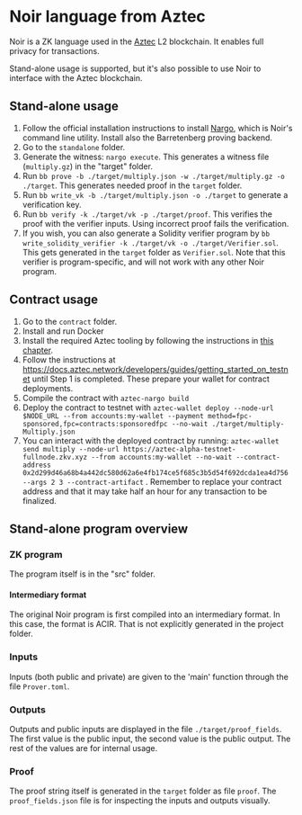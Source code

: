 # Noir language from Aztec

Noir is a ZK language used in the [Aztec](https://aztec.network/) L2 blockchain. It enables full privacy for transactions.

Stand-alone usage is supported, but it's also possible to use Noir to interface with the Aztec blockchain.

## Stand-alone usage

1. Follow the official installation instructions to install [Nargo](https://noir-lang.org/docs/getting_started/quick_start/), which is Noir's command line utility. Install also the Barretenberg proving backend.
1. Go to the `standalone` folder.
1. Generate the witness: `nargo execute`. This generates a witness file (`multiply.gz`) in the "target" folder.
1. Run `bb prove -b ./target/multiply.json -w ./target/multiply.gz -o ./target`. This generates needed proof in the `target` folder.
1. Run `bb write_vk -b ./target/multiply.json -o ./target` to generate a verification key.
1. Run `bb verify -k ./target/vk -p ./target/proof`. This verifies the proof with the verifier inputs. Using incorrect proof fails the verification.
1. If you wish, you can also generate a Solidity verifier program by `bb write_solidity_verifier -k ./target/vk -o ./target/Verifier.sol`. This gets generated in the `target` folder as `Verifier.sol`. Note that this verifier is program-specific, and will not work with any other Noir program.

## Contract usage

1. Go to the `contract` folder.
1. Install and run Docker
1. Install the required Aztec tooling by following the instructions in [this chapter](https://docs.aztec.network/developers/getting_started).
1. Follow the instructions at https://docs.aztec.network/developers/guides/getting_started_on_testnet until Step 1 is completed. These prepare your wallet for contract deployments.
1. Compile the contract with `aztec-nargo build`
1. Deploy the contract to testnet with `aztec-wallet deploy --node-url $NODE_URL --from accounts:my-wallet --payment method=fpc-sponsored,fpc=contracts:sponsoredfpc --no-wait ./target/multiply-Multiply.json`
1. You can interact with the deployed contract by running: `aztec-wallet send multiply --node-url https://aztec-alpha-testnet-fullnode.zkv.xyz --from accounts:my-wallet --no-wait --contract-address 0x2d299d46a68b4a442dc580d62a6e4fb174ce5f685c3b5d54f692dcda1ea4d756 --args 2 3 --contract-artifact` . Remember to replace your contract address and that it may take half an hour for any transaction to be finalized.

## Stand-alone program overview

### ZK program

The program itself is in the "src" folder.

#### Intermediary format

The original Noir program is first compiled into an intermediary format. In this case, the format is ACIR. That is not explicitly generated in the project folder.

### Inputs

Inputs (both public and private) are given to the 'main' function through the file `Prover.toml`.

### Outputs

Outputs and public inputs are displayed in the file `./target/proof_fields`. The first value is the public input, the second value is the public output. The rest of the values are for internal usage.

### Proof

The proof string itself is generated in the `target` folder as file `proof`. The `proof_fields.json` file is for inspecting the inputs and outputs visually.
